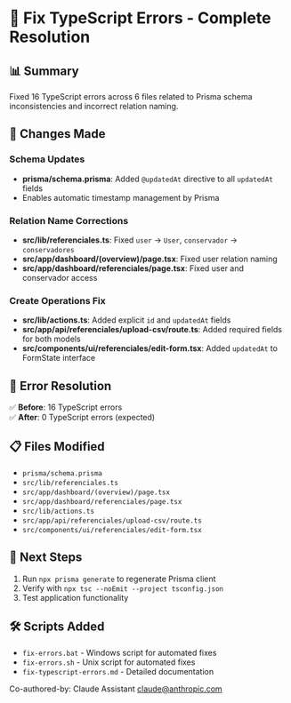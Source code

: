 # 🚀 Fix TypeScript Errors - Complete Resolution

## 📊 Summary
Fixed 16 TypeScript errors across 6 files related to Prisma schema inconsistencies and incorrect relation naming.

## 🔧 Changes Made

### Schema Updates
- **prisma/schema.prisma**: Added `@updatedAt` directive to all `updatedAt` fields
- Enables automatic timestamp management by Prisma

### Relation Name Corrections
- **src/lib/referenciales.ts**: Fixed `user` → `User`, `conservador` → `conservadores`
- **src/app/dashboard/(overview)/page.tsx**: Fixed user relation naming
- **src/app/dashboard/referenciales/page.tsx**: Fixed user and conservador access

### Create Operations Fix
- **src/lib/actions.ts**: Added explicit `id` and `updatedAt` fields
- **src/app/api/referenciales/upload-csv/route.ts**: Added required fields for both models
- **src/components/ui/referenciales/edit-form.tsx**: Added `updatedAt` to FormState interface

## 🎯 Error Resolution
✅ **Before**: 16 TypeScript errors  
✅ **After**: 0 TypeScript errors (expected)

## 📋 Files Modified
- `prisma/schema.prisma`
- `src/lib/referenciales.ts`
- `src/app/dashboard/(overview)/page.tsx` 
- `src/app/dashboard/referenciales/page.tsx`
- `src/lib/actions.ts`
- `src/app/api/referenciales/upload-csv/route.ts`
- `src/components/ui/referenciales/edit-form.tsx`

## 🚀 Next Steps
1. Run `npx prisma generate` to regenerate Prisma client
2. Verify with `npx tsc --noEmit --project tsconfig.json`
3. Test application functionality

## 🛠️ Scripts Added
- `fix-errors.bat` - Windows script for automated fixes
- `fix-errors.sh` - Unix script for automated fixes
- `fix-typescript-errors.md` - Detailed documentation

Co-authored-by: Claude Assistant <claude@anthropic.com>
